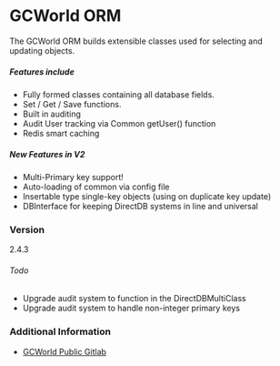 # GCWorld ORM

The GCWorld ORM builds extensible classes used for selecting and updating objects.

##### Features include
  - Fully formed classes containing all database fields.
  - Set / Get / Save functions.
  - Built in auditing
  - Audit User tracking via Common getUser() function
  - Redis smart caching

##### New Features in V2
  - Multi-Primary key support!
  - Auto-loading of common via config file
  - Insertable type single-key objects (using on duplicate key update)
  - DBInterface for keeping DirectDB systems in line and universal

### Version
2.4.3

###### Todo
- Upgrade audit system to function in the DirectDBMultiClass
- Upgrade audit system to handle non-integer primary keys

### Additional Information

* [GCWorld Public Gitlab](https://gitlab.konghack.com/groups/GCWorld)
